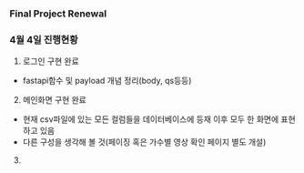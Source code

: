 ### Final Project Renewal

### 4월 4일 진행현황

1. 로그인 구현 완료
- fastapi함수 및 payload 개념 정리(body, qs등등)

2. 메인화면 구현 완료
- 현재 csv파일에 있는 모든 컬럼들을 데이터베이스에 등재 이후 모두 한 화면에 표현하고 있음
- 다른 구성을 생각해 볼 것(페이징 혹은 가수별 영상 확인 페이지 별도 개설)

3. 

